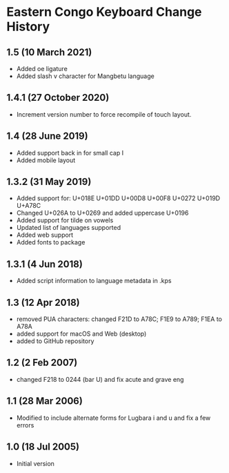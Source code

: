 Eastern Congo Keyboard Change History
=====================================

1.5 (10 March 2021)
------------------
* Added oe ligature
* Added slash v character for Mangbetu language

1.4.1 (27 October 2020)
------------------
* Increment version number to force recompile of touch layout.

1.4 (28 June 2019)
------------------
* Added support back in for small cap I
* Added mobile layout

1.3.2 (31 May 2019)
------------------
* Added support for: U+018E U+01DD U+00D8 U+00F8 U+0272 U+019D U+A78C
* Changed U+026A to U+0269 and added uppercase U+0196
* Added support for tilde on vowels
* Updated list of languages supported
* Added web support
* Added fonts to package

1.3.1 (4 Jun 2018)
------------------
* Added script information to language metadata in .kps

1.3 (12 Apr 2018)
-----------------
* removed PUA characters: changed F21D to A78C; F1E9 to A789; F1EA to A78A
* added support for macOS and Web (desktop)
* added to GitHub repository

1.2 (2 Feb 2007)
-----------------
* changed F218 to 0244 (bar U) and fix acute and grave eng

1.1 (28 Mar 2006)
-----------------
* Modified to include alternate forms for Lugbara i and u and fix a few errors

1.0 (18 Jul 2005)
-----------------
* Initial version
